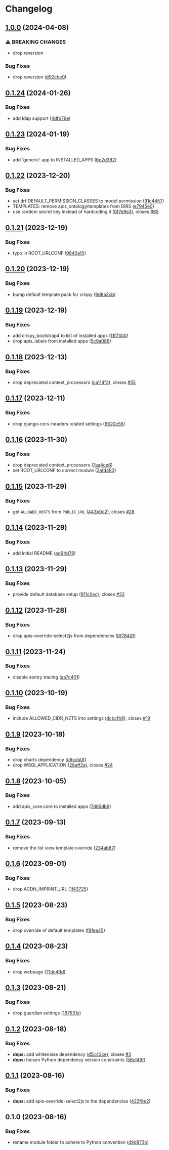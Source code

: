 # Changelog

## [1.0.0](https://github.com/acdh-oeaw/apis-acdhch-default-settings/compare/v0.1.24...v1.0.0) (2024-04-08)


### ⚠ BREAKING CHANGES

* drop reversion

### Bug Fixes

* drop reversion ([d92cbe0](https://github.com/acdh-oeaw/apis-acdhch-default-settings/commit/d92cbe02e659231264d478907fb2cf18fcbcd612))

## [0.1.24](https://github.com/acdh-oeaw/apis-acdhch-default-settings/compare/v0.1.23...v0.1.24) (2024-01-26)


### Bug Fixes

* add ldap support ([4dfb76e](https://github.com/acdh-oeaw/apis-acdhch-default-settings/commit/4dfb76e90c2a9a7ff1e834bf0645d55e15692c68))

## [0.1.23](https://github.com/acdh-oeaw/apis-acdhch-default-settings/compare/v0.1.22...v0.1.23) (2024-01-19)


### Bug Fixes

* add 'generic' app to INSTALLED_APPS ([6e2d382](https://github.com/acdh-oeaw/apis-acdhch-default-settings/commit/6e2d3820ce7fc2051184c78e9065213e53e27fab))

## [0.1.22](https://github.com/acdh-oeaw/apis-acdhch-default-settings/compare/v0.1.21...v0.1.22) (2023-12-20)


### Bug Fixes

* set drf DEFAULT_PERMISSION_CLASSES to model permission ([91c4457](https://github.com/acdh-oeaw/apis-acdhch-default-settings/commit/91c4457dbd0e4c54cd09b5c2c2510db5adb508ff))
* TEMPLATES: remove apis_ontology/templates from DIRS ([e7945e0](https://github.com/acdh-oeaw/apis-acdhch-default-settings/commit/e7945e07bdf2865d1708ca0fedc627b18be7bb18))
* use random secret key instead of hardcoding it ([0f7e9e3](https://github.com/acdh-oeaw/apis-acdhch-default-settings/commit/0f7e9e3d760104596c1f3b1bca950817c8ef1cce)), closes [#65](https://github.com/acdh-oeaw/apis-acdhch-default-settings/issues/65)

## [0.1.21](https://github.com/acdh-oeaw/apis-acdhch-default-settings/compare/v0.1.20...v0.1.21) (2023-12-19)


### Bug Fixes

* typo in ROOT_URLCONF ([9840a10](https://github.com/acdh-oeaw/apis-acdhch-default-settings/commit/9840a10c6c7097ec9c18f51d8a34f8e0d5515aa8))

## [0.1.20](https://github.com/acdh-oeaw/apis-acdhch-default-settings/compare/v0.1.19...v0.1.20) (2023-12-19)


### Bug Fixes

* bump default template pack for crispy ([9d8a3cb](https://github.com/acdh-oeaw/apis-acdhch-default-settings/commit/9d8a3cb6450640e8b8a9a97bc634bbbc7ff94249))

## [0.1.19](https://github.com/acdh-oeaw/apis-acdhch-default-settings/compare/v0.1.18...v0.1.19) (2023-12-19)


### Bug Fixes

* add crispy_bootstrap4 to list of installed apps ([11f7300](https://github.com/acdh-oeaw/apis-acdhch-default-settings/commit/11f7300294f3e4d9c2621318a1154fd70901a701))
* drop apis_labels from installed apps ([5c9a086](https://github.com/acdh-oeaw/apis-acdhch-default-settings/commit/5c9a0864e5c3daac1d143b61312e057fc20c00f6))

## [0.1.18](https://github.com/acdh-oeaw/apis-acdhch-default-settings/compare/v0.1.17...v0.1.18) (2023-12-13)


### Bug Fixes

* drop deprecated context_processors ([ca114f3](https://github.com/acdh-oeaw/apis-acdhch-default-settings/commit/ca114f3b08163d77b23ed146d82712248930c3f9)), closes [#55](https://github.com/acdh-oeaw/apis-acdhch-default-settings/issues/55)

## [0.1.17](https://github.com/acdh-oeaw/apis-acdhch-default-settings/compare/v0.1.16...v0.1.17) (2023-12-11)


### Bug Fixes

* drop django-cors-headers related settings ([6620c56](https://github.com/acdh-oeaw/apis-acdhch-default-settings/commit/6620c5612b238d8ee024b45101e852cdf8defdfe))

## [0.1.16](https://github.com/acdh-oeaw/apis-acdhch-default-settings/compare/v0.1.15...v0.1.16) (2023-11-30)


### Bug Fixes

* drop deprecated context_processors ([7aa4ce6](https://github.com/acdh-oeaw/apis-acdhch-default-settings/commit/7aa4ce64ffd211552f21688324a4abedc74e485c))
* set ROOT_URLCONF to correct module ([2afd483](https://github.com/acdh-oeaw/apis-acdhch-default-settings/commit/2afd483fb4dbafb26626ade3149c3ed6e86b9bb2))

## [0.1.15](https://github.com/acdh-oeaw/apis-acdhch-default-settings/compare/v0.1.14...v0.1.15) (2023-11-29)


### Bug Fixes

* get `ALLOWED_HOSTS` from `PUBLIC_URL` ([443b0c2](https://github.com/acdh-oeaw/apis-acdhch-default-settings/commit/443b0c267e57b505832a0be8c962dba148792372)), closes [#28](https://github.com/acdh-oeaw/apis-acdhch-default-settings/issues/28)

## [0.1.14](https://github.com/acdh-oeaw/apis-acdhch-default-settings/compare/v0.1.13...v0.1.14) (2023-11-29)


### Bug Fixes

* add initial README ([ad64d78](https://github.com/acdh-oeaw/apis-acdhch-default-settings/commit/ad64d780830379cc4fbfee40f5f2096cab18b7a2))

## [0.1.13](https://github.com/acdh-oeaw/apis-acdhch-default-settings/compare/v0.1.12...v0.1.13) (2023-11-29)


### Bug Fixes

* provide default database setup ([911c0ec](https://github.com/acdh-oeaw/apis-acdhch-default-settings/commit/911c0ec32908540aad65b85f9db2427556ff1da1)), closes [#33](https://github.com/acdh-oeaw/apis-acdhch-default-settings/issues/33)

## [0.1.12](https://github.com/acdh-oeaw/apis-acdhch-default-settings/compare/v0.1.11...v0.1.12) (2023-11-28)


### Bug Fixes

* drop apis-override-select2js from dependencies ([0f7840f](https://github.com/acdh-oeaw/apis-acdhch-default-settings/commit/0f7840f6b7657f3cc2b2f7df32a1d9992a233892))

## [0.1.11](https://github.com/acdh-oeaw/apis-acdhch-default-settings/compare/v0.1.10...v0.1.11) (2023-11-24)


### Bug Fixes

* disable sentry tracing ([aa7c401](https://github.com/acdh-oeaw/apis-acdhch-default-settings/commit/aa7c4019ca72938ad51254c2ff723696c03d4eef))

## [0.1.10](https://github.com/acdh-oeaw/apis-acdhch-default-settings/compare/v0.1.9...v0.1.10) (2023-10-19)


### Bug Fixes

* include ALLOWED_CIDR_NETS into settings ([dcbcfb8](https://github.com/acdh-oeaw/apis-acdhch-default-settings/commit/dcbcfb8bd1c5c3254fc0c3a936e6e1bf11a968cb)), closes [#19](https://github.com/acdh-oeaw/apis-acdhch-default-settings/issues/19)

## [0.1.9](https://github.com/acdh-oeaw/apis-acdhch-default-settings/compare/v0.1.8...v0.1.9) (2023-10-18)


### Bug Fixes

* drop charts dependency ([d9ccb0f](https://github.com/acdh-oeaw/apis-acdhch-default-settings/commit/d9ccb0f7d064dbbb92b36c7abea4761e42036c3b))
* drop WSGI_APPLICATION ([28aff2a](https://github.com/acdh-oeaw/apis-acdhch-default-settings/commit/28aff2aa5e21b4b332bbfb7c95c4d54676724edf)), closes [#24](https://github.com/acdh-oeaw/apis-acdhch-default-settings/issues/24)

## [0.1.8](https://github.com/acdh-oeaw/apis-acdhch-default-settings/compare/v0.1.7...v0.1.8) (2023-10-05)


### Bug Fixes

* add apis_core.core to installed apps ([7d65db9](https://github.com/acdh-oeaw/apis-acdhch-default-settings/commit/7d65db9a5a09c5607d79a3bfcab69c977c054fbf))

## [0.1.7](https://github.com/acdh-oeaw/apis-acdhch-default-settings/compare/v0.1.6...v0.1.7) (2023-09-13)


### Bug Fixes

* remove the list view template override ([234ab87](https://github.com/acdh-oeaw/apis-acdhch-default-settings/commit/234ab877f09a92e2e2bb9c2537e14ab30ee0d5f7))

## [0.1.6](https://github.com/acdh-oeaw/apis-acdhch-default-settings/compare/v0.1.5...v0.1.6) (2023-09-01)


### Bug Fixes

* drop ACDH_IMPRINT_URL ([1f43725](https://github.com/acdh-oeaw/apis-acdhch-default-settings/commit/1f437257aa32496ce9af81311339dab5f5b15441))

## [0.1.5](https://github.com/acdh-oeaw/apis-acdhch-default-settings/compare/v0.1.4...v0.1.5) (2023-08-23)


### Bug Fixes

* drop override of default templates ([f9fea45](https://github.com/acdh-oeaw/apis-acdhch-default-settings/commit/f9fea45713bd9fe8f687c0afc8c6d3b88775cb8e))

## [0.1.4](https://github.com/acdh-oeaw/apis-acdhch-default-settings/compare/v0.1.3...v0.1.4) (2023-08-23)


### Bug Fixes

* drop webpage ([71dc49d](https://github.com/acdh-oeaw/apis-acdhch-default-settings/commit/71dc49d7ff3b02bfb642967ea5fa042d945fd439))

## [0.1.3](https://github.com/acdh-oeaw/apis-acdhch-default-settings/compare/v0.1.2...v0.1.3) (2023-08-21)


### Bug Fixes

* drop guardian settings ([167531e](https://github.com/acdh-oeaw/apis-acdhch-default-settings/commit/167531e619d1ec0f429e35f342cba272404c377c))

## [0.1.2](https://github.com/acdh-oeaw/apis-acdhch-default-settings/compare/v0.1.1...v0.1.2) (2023-08-18)


### Bug Fixes

* **deps:** add whitenoise dependency ([d5c43ce](https://github.com/acdh-oeaw/apis-acdhch-default-settings/commit/d5c43ceed7ab71cc725b56e4d5f6c05886121d6f)), closes [#3](https://github.com/acdh-oeaw/apis-acdhch-default-settings/issues/3)
* **deps:** loosen Python dependency version constraints ([56cf49f](https://github.com/acdh-oeaw/apis-acdhch-default-settings/commit/56cf49f0fc53b74ebbf6d1057c3876184f3b96b6))

## [0.1.1](https://github.com/acdh-oeaw/apis-acdhch-default-settings/compare/v0.1.0...v0.1.1) (2023-08-16)


### Bug Fixes

* **deps:** add apis-override-select2js to the dependencies ([422f8e2](https://github.com/acdh-oeaw/apis-acdhch-default-settings/commit/422f8e2e948cbeee7bdb4f64a0735f9204eb5136))

## 0.1.0 (2023-08-16)


### Bug Fixes

* rename module folder to adhere to Python convention ([d9d873b](https://github.com/acdh-oeaw/apis-acdhch-default-settings/commit/d9d873b1b5decf53dcaa58cf4a0a95f6a2b3f944))
